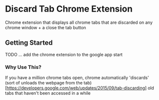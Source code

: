 # Discard Tab Chrome Extension

Chrome extension that displays all chrome tabs that are discarded on any chrome window + a close the tab button

## Getting Started

TODO ... add the chrome extension to the google app start

### Why Use This?

If you have a million chrome tabs open, chrome automatically 'discards' (sort of unloads the webpage from the tab)[https://developers.google.com/web/updates/2015/09/tab-discarding] old tabs that haven't been accessed in a while
